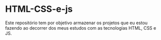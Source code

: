 # HTML-CSS-e-js
Este repositório tem por objetivo armazenar os projetos que eu estou fazendo ao decorrer dos meus estudos com as tecnologias HTML, CSS e JS.
